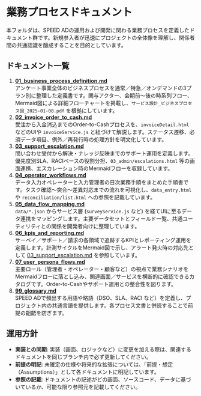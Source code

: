 # 業務プロセスドキュメント

本フォルダは、SPEED ADの運用および開発に関わる業務プロセスを定義したドキュメント群です。新規参入者が迅速にプロジェクトの全体像を理解し、関係者間の共通認識を醸成することを目的としています。

## ドキュメント一覧

1. **[01_business_process_definition.md](./01_business_process_definition.md)**  
   アンケート事業全体のビジネスプロセスを通常／特急／オンデマンドの3プラン別に整理した定義書です。関与アクター、会期前〜後の時系列フロー、Mermaid図による詳細フローチャートを掲載し、`サービス設計_ビジネスプロセス図_2025-01-08.pdf` を根拠にしています。
2. **[02_invoice_order_to_cash.md](./02_invoice_order_to_cash.md)**  
   受注から入金消込までのOrder-to-Cashプロセスを、`invoiceDetail.html` などのUIや `invoiceService.js` と紐づけて解説します。ステータス遷移、必須データ項目、例外／再発行時の処理方針を明文化しています。
3. **[03_support_escalation.md](./03_support_escalation.md)**  
   問い合わせ受付から解決・ナレッジ反映までのサポート運用を定義します。優先度別SLA、RACIベースの役割分担、`03_admin/escalations.html` 等の画面連携、エスカレーション時のMermaidフローを収録しています。
4. **[04_operator_workflows.md](./04_operator_workflows.md)**  
   データ入力オペレーターと入力管理者の日次業務手順をまとめた手順書です。タスク確認〜突合〜差異対応までの流れを可視化し、`data_entry.html` や `reconciliation/list.html` への参照を記載しています。
5. **[05_data_flow_mapping.md](./05_data_flow_mapping.md)**  
   `data/*.json` からサービス層 (`surveyService.js` など) を経てUIに至るデータ連携をマッピングします。主要データセットとフィールド一覧、共通ユーティリティとの関係を開発者向けに整理しています。
6. **[06_kpis_and_reporting.md](./06_kpis_and_reporting.md)**  
   サーベイ／サポート／請求の各領域で追跡するKPIとレポーティング運用を定義します。計測サイクルをMermaid図で示し、アラート発火時の対応先として [03_support_escalation.md](./03_support_escalation.md) を参照しています。
7. **[07_user_persona_flows.md](./07_user_persona_flows.md)**  
   主要ロール（管理者・オペレーター・顧客など）の視点で業務シナリオをMermaidフローに落とし込み、関連画面／サービスを横断的に確認できるカタログです。Order-to-Cashやサポート運用との整合性を図ります。
8. **[99_glossary.md](./99_glossary.md)**  
   SPEED ADで頻出する用語や略語（DSO、SLA、RACI など）を定義し、プロジェクト内の共通言語を提供します。各プロセス文書と併読することで前提の齟齬を防ぎます。

## 運用方針
- **実装との同期**: 実装（画面、ロジックなど）に変更を加える際は、関連するドキュメントを同じブランチ内で必ず更新してください。
- **前提の明記**: 未確定の仕様や将来的な拡張については、「前提・想定（Assumptions）」として各ドキュメントに明記しています。
- **参照の記載**: ドキュメントの記述がどの画面、ソースコード、データに基づいているか、可能な限り参照元を記載してください。
